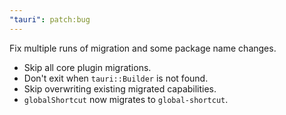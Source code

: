 ```yaml
---
"tauri": patch:bug
---
```


Fix multiple runs of migration and some package name changes.
- Skip all core plugin migrations.
- Don't exit when `tauri::Builder` is not found.
- Skip overwriting existing migrated capabilities.
- `globalShortcut` now migrates to `global-shortcut`.
